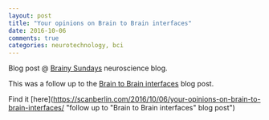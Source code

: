 ```yaml
---
layout: post
title: "Your opinions on Brain to Brain interfaces"
date: 2016-10-06
comments: true
categories: neurotechnology, bci
---
```


Blog post @ [Brainy Sundays](https://scanberlin.com "Brainy Sundays neuroscience blog") neuroscience blog.

This was a follow up to the [Brain to Brain interfaces](http://stefanappelhoff.com/blog/2016/06/09/Brain-to-Brain-Interfaces "Internal link to blog post") blog post.

Find it [here](https://scanberlin.com/2016/10/06/your-opinions-on-brain-to-brain-interfaces/ "follow up to "Brain to Brain interfaces" blog post")
